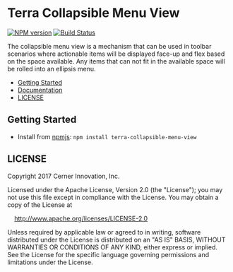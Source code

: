 # Terra Collapsible Menu View


[![NPM version](https://badgen.net/npm/v/terra-collapsible-menu-view)](https://www.npmjs.org/package/terra-collapsible-menu-view)
[![Build Status](https://badgen.net/travis/cerner/terra-framework)](https://travis-ci.org/cerner/terra-framework)

The collapsible menu view is a mechanism that can be used in toolbar scenarios where actionable items will be displayed face-up and flex based on the space available. Any items that can not fit in the available space will be rolled into an ellipsis menu.

- [Getting Started](#getting-started)
- [Documentation](https://github.com/cerner/terra-framework/tree/master/packages/terra-collapsible-menu-view/docs)
- [LICENSE](#license)

## Getting Started

- Install from [npmjs](https://www.npmjs.com): `npm install terra-collapsible-menu-view`

## LICENSE

Copyright 2017 Cerner Innovation, Inc.

Licensed under the Apache License, Version 2.0 (the "License"); you may not use this file except in compliance with the License. You may obtain a copy of the License at

&nbsp;&nbsp;&nbsp;&nbsp;http://www.apache.org/licenses/LICENSE-2.0

Unless required by applicable law or agreed to in writing, software distributed under the License is distributed on an "AS IS" BASIS, WITHOUT WARRANTIES OR CONDITIONS OF ANY KIND, either express or implied. See the License for the specific language governing permissions and limitations under the License.
